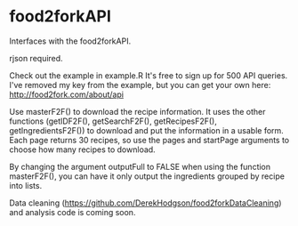 # food2forkAPI
Interfaces with the food2forkAPI.

rjson required.

Check out the example in example.R
It's free to sign up for 500 API queries. I've removed my key from the example, but you can get your own here: 
http://food2fork.com/about/api

Use masterF2F() to download the recipe information. It uses the other functions (getIDF2F(), getSearchF2F(), getRecipesF2F(), getIngredientsF2F()) to download and put the information in a usable form. Each page returns 30 recipes, so use the pages and startPage arguments to choose how many recipes to download.

By changing the argument outputFull to FALSE when using the function masterF2F(), you can have it only output the ingredients grouped by recipe into lists.

Data cleaning (https://github.com/DerekHodgson/food2forkDataCleaning) and analysis code is coming soon.
